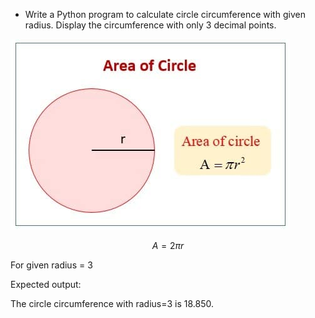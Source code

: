 * Write a Python program to calculate circle circumference with given radius. Display the circumference with only 3 decimal points.

![](images/circleArea.jpg)

$$ A = 2 \pi r $$

For given radius = 3

Expected output:

The circle circumference with radius=3 is 18.850.


